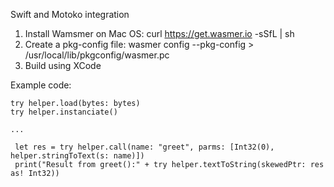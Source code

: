 Swift and Motoko integration

1. Install Wamsmer on Mac OS: curl https://get.wasmer.io -sSfL | sh
2. Create a pkg-config file: wasmer config --pkg-config > /usr/local/lib/pkgconfig/wasmer.pc
3. Build using XCode

Example code:

    try helper.load(bytes: bytes)
    try helper.instanciate()
    
    ...
    
     let res = try helper.call(name: "greet", parms: [Int32(0), helper.stringToText(s: name)])
     print("Result from greet():" + try helper.textToString(skewedPtr: res as! Int32))
